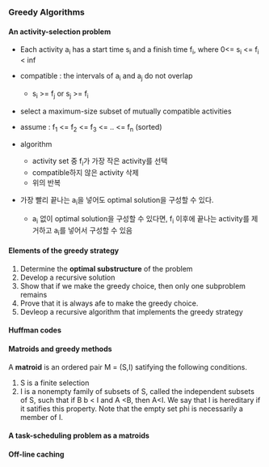### Greedy Algorithms

#### An activity-selection problem
- Each activity a<sub>i</sub> has a start time s<sub>i</sub> and a finish time f<sub>i</sub>, where 0<= s<sub>i</sub> <= f<sub>i</sub> < inf
- compatible : the intervals of a<sub>i</sub> and a<sub>j</sub> do not overlap
  - s<sub>i</sub> >= f<sub>j</sub> or s<sub>j</sub> >= f<sub>i</sub>
- select a maximum-size subset of mutually compatible activities

- assume : f<sub>1</sub> <= f<sub>2</sub> <= f<sub>3</sub> <= .. <= f<sub>n</sub> (sorted)

- algorithm
  - activity set 중 f<sub>i</sub>가 가장 작은 activity를 선택
  - compatible하지 않은 activity 삭제
  - 위의 반복

- 가장 빨리 끝나는 a<sub>i</sub>을 넣어도 optimal solution을 구성할 수 있다.
  - a<sub>i</sub> 없이 optimal solution을 구성할 수 있다면, f<sub>i</sub> 이후에 끝나는 activity를 제거하고 a<sub>i</sub>를 넣어서 구성할 수 있음
  
#### Elements of the greedy strategy

1. Determine the **optimal substructure** of the problem
2. Develop a recursive solution
3. Show that if we make the greedy choice, then only one subproblem remains
4. Prove that it is always afe to make the greedy choice.
5. Devleop a recursive algorithm that implements the greedy strategy

#### Huffman codes

#### Matroids and greedy methods
A **matroid** is an ordered pair M = (S,I) satifying the following conditions.

1. S is a finite selection
2. I is a nonempty family of subsets of S, called the independent subsets of S, such that if B b < I and A <B, then A<I. We say that I is hereditary if it satifies this property. Note that the empty set phi is necessarily a member of I.

#### A task-scheduling problem as a matroids

#### Off-line caching


